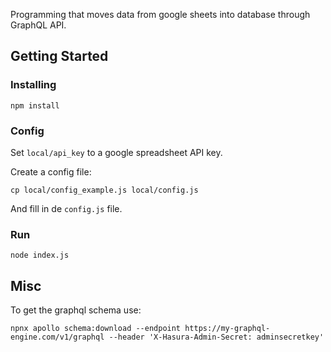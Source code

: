 Programming that moves data from google sheets into database through GraphQL API.

## Getting Started

### Installing

    npm install

### Config

Set `local/api_key` to a google spreadsheet API key.

Create a config file:

    cp local/config_example.js local/config.js

And fill in de `config.js` file.
    
### Run

    node index.js
    
## Misc

To get the graphql schema use:

```
npnx apollo schema:download --endpoint https://my-graphql-engine.com/v1/graphql --header 'X-Hasura-Admin-Secret: adminsecretkey'
```
